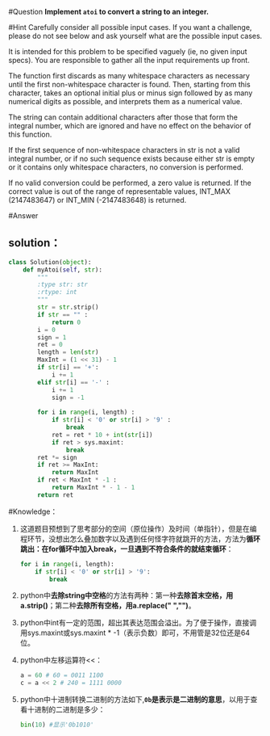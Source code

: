 #Question
**Implement `atoi` to convert a string to an integer.**


#Hint
Carefully consider all possible input cases. If you want a challenge, please do not see below and ask yourself what are the possible input cases.

It is intended for this problem to be specified vaguely (ie, no given input specs). You are responsible to gather all the input requirements up front.

The function first discards as many whitespace characters as necessary until the first non-whitespace character is found. Then, starting from this character, takes an optional initial plus or minus sign followed by as many numerical digits as possible, and interprets them as a numerical value.

The string can contain additional characters after those that form the integral number, which are ignored and have no effect on the behavior of this function.

If the first sequence of non-whitespace characters in str is not a valid integral number, or if no such sequence exists because either str is empty or it contains only whitespace characters, no conversion is performed.

If no valid conversion could be performed, a zero value is returned. If the correct value is out of the range of representable values, INT_MAX (2147483647) or INT_MIN (-2147483648) is returned.

#Answer
## solution：
```python
class Solution(object):
    def myAtoi(self, str):
        """
        :type str: str
        :rtype: int
        """
        str = str.strip()
        if str == "" :
            return 0
        i = 0
        sign = 1
        ret = 0
        length = len(str)
        MaxInt = (1 << 31) - 1
        if str[i] == '+':
            i += 1
        elif str[i] == '-' :
            i += 1
            sign = -1
        
        for i in range(i, length) :
            if str[i] < '0' or str[i] > '9' :
                break
            ret = ret * 10 + int(str[i])
            if ret > sys.maxint:
                break
        ret *= sign
        if ret >= MaxInt:
            return MaxInt
        if ret < MaxInt * -1 :
            return MaxInt * - 1 - 1 
        return ret   
```

#Knowledge：
1. 这道题目预想到了思考部分的空间（原位操作）及时间（单指针），但是在编程环节，没想出怎么叠加数字以及遇到任何怪字符就跳开的方法，方法为**循环跳出：在for循环中加入break，一旦遇到不符合条件的就结束循环**：

    ```python
    for i in range(i, length):
        if str[i] < '0' or str[i] > '9':                        
            break
    ```

2. python中**去除string中空格**的方法有两种：第一种**去除首末空格，用a.strip()**；第二种**去除所有空格，用a.replace(" ","")**。

3. python中int有一定的范围，超出其表达范围会溢出。为了便于操作，直接调用sys.maxint或sys.maxint * -1（表示负数）即可，不用管是32位还是64位。

4. python中左移运算符<<：

    ```python
    a = 60 # 60 = 0011 1100
    c = a << 2 # 240 = 1111 0000
    ```
5. python中十进制转换二进制的方法如下,**`0b`是表示是二进制的意思**，以用于查看十进制的二进制是多少：

    ```python
    bin(10) #显示'0b1010'
    ```
